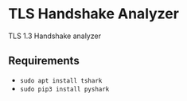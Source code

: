 # TLS Handshake Analyzer

TLS 1.3 Handshake analyzer

## Requirements

- `sudo apt install tshark`
- `sudo pip3 install pyshark`
